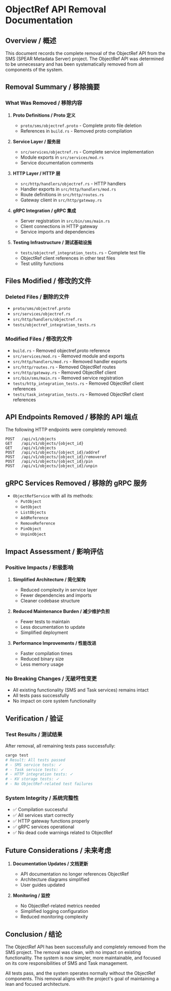 # ObjectRef API Removal Documentation

## Overview / 概述

This document records the complete removal of the ObjectRef API from the SMS (SPEAR Metadata Server) project. The ObjectRef API was determined to be unnecessary and has been systematically removed from all components of the system.

## Removal Summary / 移除摘要

### What Was Removed / 移除内容

1. **Proto Definitions / Proto 定义**
   - `proto/sms/objectref.proto` - Complete proto file deletion
   - References in `build.rs` - Removed proto compilation

2. **Service Layer / 服务层**
   - `src/services/objectref.rs` - Complete service implementation
   - Module exports in `src/services/mod.rs`
   - Service documentation comments

3. **HTTP Layer / HTTP 层**
   - `src/http/handlers/objectref.rs` - HTTP handlers
   - Handler exports in `src/http/handlers/mod.rs`
   - Route definitions in `src/http/routes.rs`
   - Gateway client in `src/http/gateway.rs`

4. **gRPC Integration / gRPC 集成**
   - Server registration in `src/bin/sms/main.rs`
   - Client connections in HTTP gateway
   - Service imports and dependencies

5. **Testing Infrastructure / 测试基础设施**
   - `tests/objectref_integration_tests.rs` - Complete test file
   - ObjectRef client references in other test files
   - Test utility functions

## Files Modified / 修改的文件

### Deleted Files / 删除的文件
- `proto/sms/objectref.proto`
- `src/services/objectref.rs`
- `src/http/handlers/objectref.rs`
- `tests/objectref_integration_tests.rs`

### Modified Files / 修改的文件
- `build.rs` - Removed objectref.proto reference
- `src/services/mod.rs` - Removed module and exports
- `src/http/handlers/mod.rs` - Removed handler exports
- `src/http/routes.rs` - Removed ObjectRef routes
- `src/http/gateway.rs` - Removed ObjectRef client
- `src/bin/sms/main.rs` - Removed service registration
- `tests/http_integration_tests.rs` - Removed ObjectRef client references
- `tests/task_integration_tests.rs` - Removed ObjectRef client references

## API Endpoints Removed / 移除的 API 端点

The following HTTP endpoints were completely removed:

```
POST   /api/v1/objects
GET    /api/v1/objects/{object_id}
GET    /api/v1/objects
POST   /api/v1/objects/{object_id}/addref
POST   /api/v1/objects/{object_id}/removeref
POST   /api/v1/objects/{object_id}/pin
POST   /api/v1/objects/{object_id}/unpin
```

## gRPC Services Removed / 移除的 gRPC 服务

- `ObjectRefService` with all its methods:
  - `PutObject`
  - `GetObject`
  - `ListObjects`
  - `AddReference`
  - `RemoveReference`
  - `PinObject`
  - `UnpinObject`

## Impact Assessment / 影响评估

### Positive Impacts / 积极影响

1. **Simplified Architecture / 简化架构**
   - Reduced complexity in service layer
   - Fewer dependencies and imports
   - Cleaner codebase structure

2. **Reduced Maintenance Burden / 减少维护负担**
   - Fewer tests to maintain
   - Less documentation to update
   - Simplified deployment

3. **Performance Improvements / 性能改进**
   - Faster compilation times
   - Reduced binary size
   - Less memory usage

### No Breaking Changes / 无破坏性变更

- All existing functionality (SMS and Task services) remains intact
- All tests pass successfully
- No impact on core system functionality

## Verification / 验证

### Test Results / 测试结果

After removal, all remaining tests pass successfully:

```bash
cargo test
# Result: All tests passed
# - SMS service tests: ✓
# - Task service tests: ✓
# - HTTP integration tests: ✓
# - KV storage tests: ✓
# - No ObjectRef-related test failures
```

### System Integrity / 系统完整性

- ✅ Compilation successful
- ✅ All services start correctly
- ✅ HTTP gateway functions properly
- ✅ gRPC services operational
- ✅ No dead code warnings related to ObjectRef

## Future Considerations / 未来考虑

1. **Documentation Updates / 文档更新**
   - API documentation no longer references ObjectRef
   - Architecture diagrams simplified
   - User guides updated

2. **Monitoring / 监控**
   - No ObjectRef-related metrics needed
   - Simplified logging configuration
   - Reduced monitoring complexity

## Conclusion / 结论

The ObjectRef API has been successfully and completely removed from the SMS project. The removal was clean, with no impact on existing functionality. The system is now simpler, more maintainable, and focused on its core responsibilities of SMS and Task management.

All tests pass, and the system operates normally without the ObjectRef components. This removal aligns with the project's goal of maintaining a lean and focused architecture.